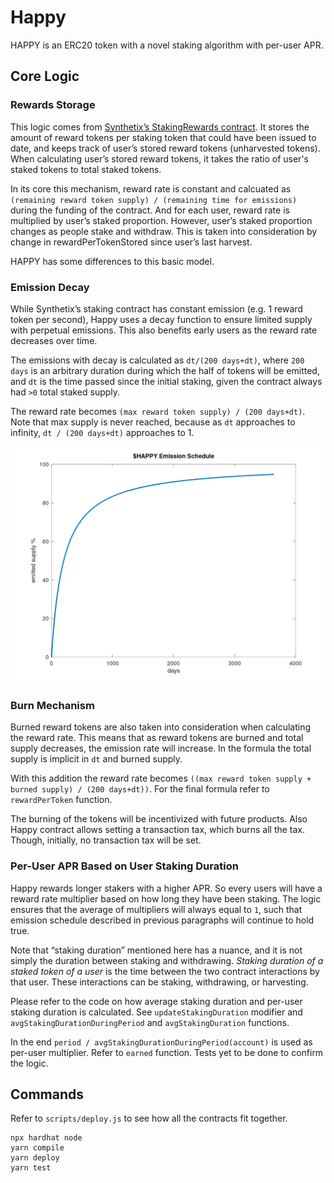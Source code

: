 # Happy

HAPPY is an ERC20 token with a novel staking algorithm with per-user APR.

## Core Logic

### Rewards Storage

This logic comes from [Synthetix’s StakingRewards contract](https://github.com/Synthetixio/synthetix/blob/v2.54.0/contracts/StakingRewards.sol).
It stores the amount of reward tokens per staking
token that could have been issued to date, and keeps track of user’s
stored reward tokens (unharvested tokens). When
calculating user’s stored reward tokens, it takes the ratio of user's staked tokens to total staked tokens.

In its core this mechanism, reward rate is constant and calcuated as `(remaining reward token supply) / (remaining time for emissions)` during
the funding of the contract. And for each user, reward rate is multiplied by user’s staked proportion. However, user’s staked proportion changes
as people stake and withdraw. This is taken into consideration by change in rewardPerTokenStored since user’s last harvest.

HAPPY has some differences to this basic model.

### Emission Decay

While Synthetix’s staking contract has constant emission (e.g. 1 reward token per second), Happy uses
a decay function to ensure limited supply with perpetual emissions. This also benefits
early users as the reward rate decreases over time.

The emissions with decay is calculated as `dt/(200 days+dt)`, where `200 days` is an arbitrary duration during which
the half of tokens will be emitted, and `dt` is the time passed since the initial staking, given the contract
always had `>0` total staked supply.

The reward rate becomes `(max reward token supply) / (200 days+dt)`. Note that max supply is never reached,
because as `dt` approaches to infinity, `dt / (200 days+dt)` approaches to 1.

![Emission Schedule](images/happy-emission.png)

### Burn Mechanism

Burned reward tokens are also taken into consideration when calculating the reward rate. This means that as reward tokens
are burned and total supply decreases, the emission rate will increase. In the formula the total supply is implicit in `dt` and burned supply.

With this addition the reward rate becomes `((max reward token supply + burned supply) / (200 days+dt))`.
For the final formula refer to `rewardPerToken` function.

The burning of the tokens will be incentivized
with future products. Also Happy contract allows setting a transaction tax, which burns all the tax. Though, initially, no transaction tax will be set.

### Per-User APR Based on User Staking Duration

Happy rewards longer stakers with a higher APR. So every users will have a reward rate multiplier based
on how long they have been staking. The logic ensures that the average of multipliers will always
equal to `1`, such that emission schedule described in previous paragraphs will continue to hold true.

Note that “staking duration” mentioned here has a nuance, and it is not simply the duration between
staking and withdrawing. *Staking duration of a staked token of a user* is the time between the two contract interactions by that user.
These interactions can be staking, withdrawing, or harvesting.

Please refer to the code on how average staking duration and per-user staking duration
is calculated. See `updateStakingDuration` modifier and `avgStakingDurationDuringPeriod` and `avgStakingDuration` functions.

In the end `period / avgStakingDurationDuringPeriod(account)` is used as per-user multiplier. Refer to `earned` function.
Tests yet to be done to confirm the logic.

## Commands

Refer to `scripts/deploy.js` to see how all the contracts fit together.

```shell
npx hardhat node
yarn compile
yarn deploy
yarn test
```
